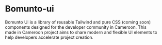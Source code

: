 # Bomunto-ui
Bomunto UI is a library of reusable Tailwind and pure CSS (coming soon) components designed for the developer community in Cameroon. This made in Cameroon project aims to share modern and flexible UI elements to help developers accelerate project creation.
